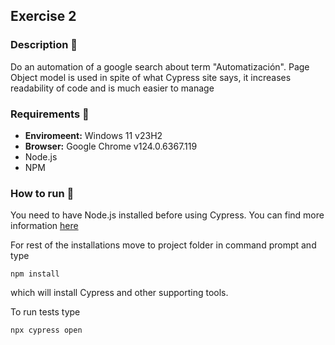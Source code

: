 ## Exercise 2
### Description 📖
Do an automation of a google search about term "Automatización".
Page Object model is used in spite of what Cypress site says, it increases readability of code and is much easier to manage


### Requirements 🧰

- **Enviromeent:** Windows 11  v23H2
- **Browser:** Google Chrome v124.0.6367.119
- Node.js
- NPM
  
### How to run 🎯

You need to have Node.js installed before using Cypress. You can find more information [here](https://nodejs.org/en/learn/getting-started/how-to-install-nodejs)

For rest of the installations move to project folder in command prompt and type

    npm install

which will install Cypress and other supporting tools.

To run tests type

    npx cypress open 

